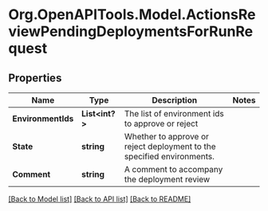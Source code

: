 # Org.OpenAPITools.Model.ActionsReviewPendingDeploymentsForRunRequest

## Properties

Name | Type | Description | Notes
------------ | ------------- | ------------- | -------------
**EnvironmentIds** | **List<int?>** | The list of environment ids to approve or reject | 
**State** | **string** | Whether to approve or reject deployment to the specified environments. | 
**Comment** | **string** | A comment to accompany the deployment review | 

[[Back to Model list]](../README.md#documentation-for-models) [[Back to API list]](../README.md#documentation-for-api-endpoints) [[Back to README]](../README.md)

